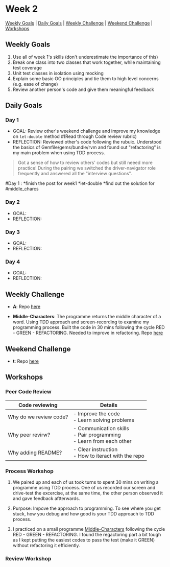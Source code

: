 # Week 2

[Weekly Goals](#weekly-goals) | [Daily Goals](#daily-goals) | [Weekly Challenge](#weekly-challenge) | [Weekend Challenge](#weekend-challenge) | [Workshops](#workshops)



## Weekly Goals

1. Use all of week 1's skills (don't underestimate the importance of this)
2. Break one class into two classes that work together, while maintaining test coverage
3. Unit test classes in isolation using mocking
4. Explain some basic OO principles and tie them to high level concerns (e.g. ease of change)
5. Review another person's code and give them meaningful feedback


## Daily Goals
### Day 1
- GOAL: Review other's weekend challenge and improve my knowledge on `let-double` method #(Read through Code review rubric)
- REFLECTION: Reviewed other's code following the rubuic. Understood the basics of Gemfile/gems/bundle/rvm and found out "refactoring" is my main problem when using TDD process. 
> Got a sense of how to review others' codes but still neeed more practice! 
> During the pairing we switched the driver-navigator role frequently and answered all the "interview questions". 

#Day 1 :
*finish the post for week1 
*let-double
*find out the solution for #middle_charcs

### Day 2
- GOAL: 
- REFLECTION: 
> 

### Day 3
- GOAL: 
- REFLECTION: 

### Day 4
- GOAL: 
- REFLECTION:


## Weekly Challenge
- **A**:
Repo [here]()

- **Middle-Characters**:
The programme returns the middle character of a word. Using TDD approach and screen-recording to examine my programming process. Built the code in 30 mins following the cycle RED - GREEN - REFACTORING. Needed to improve in refactoring. Repo [here](https://github.com/jj49411/middle_characters)

## Weekend Challenge
- **t**:
 Repo [here]()


## Workshops

### Peer Code Review

|Code reviewing | Details|
|-------------- | ------|
|Why do we review code? | - Improve the code<br>- Learn solving problems|
|Why peer revirw? | - Communication skills<br>- Pair programming<br>- Learn from each other|
|Why adding README? |- Clear instruction<br>- How to iteract with the repo


### Process Workshop

1. We paired up and each of us took turns to spent 30 mins on writing a programme using TDD process. One of us recorded our screen and drive-test the excercise, at the same time, the other person observed it and gave feedback aftterwards. 

2. Purpose: Impove the approach to programming. To see where you get stuck, how you debug and how good is your TDD approach to TDD process.

3. I practiced on a small programme [Middle-Characters](https://github.com/jj49411/middle_characters) following the cycle RED - GREEN - REFACTORING. I found the regactoring part a bit tough as I kept putting the easiest codes to pass the test (make it GREEN) without refactoring it efficiently. 

### Review Workshop
